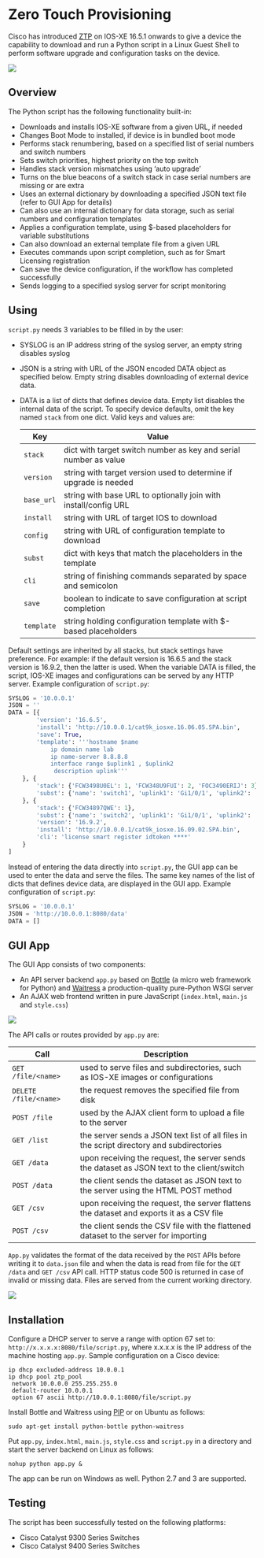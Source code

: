 # Zero Touch Provisioning

Cisco has introduced [ZTP](https://www.cisco.com/c/en/us/td/docs/ios-xml/ios/prog/configuration/169/b_169_programmability_cg/zero_touch_provisioning.html) on IOS-XE 16.5.1 onwards to give a device the capability to download and run a Python script in a Linux Guest Shell to perform software upgrade and configuration tasks on the device.

![](media/ztp.png)

## Overview

The Python script has the following functionality built-in:
- Downloads and installs IOS-XE software from a given URL, if needed
- Changes Boot Mode to installed, if device is in bundled boot mode
- Performs stack renumbering, based on a specified list of serial numbers and switch numbers
- Sets switch priorities, highest priority on the top switch
- Handles stack version mismatches using ‘auto upgrade’
- Turns on the blue beacons of a switch stack in case serial numbers are missing or are extra
- Uses an external dictionary by downloading a specified JSON text file (refer to GUI App for details)
- Can also use an internal dictionary for data storage, such as serial numbers and configuration templates
- Applies a configuration template, using $-based placeholders for variable substitutions
- Can also download an external template file from a given URL
- Executes commands upon script completion, such as for Smart Licensing registration
- Can save the device configuration, if the workflow has completed successfully
- Sends logging to a specified syslog server for script monitoring

## Using

`script.py` needs 3 variables to be filled in by the user:
- SYSLOG is an IP address string of the syslog server, an empty string disables syslog
- JSON is a string with URL of the JSON encoded DATA object as specified below. Empty string disables downloading of external device data.
- DATA is a list of dicts that defines device data. Empty list disables the internal data of the script. To specify device defaults, omit the key named `stack` from one dict. Valid keys and values are:

  Key | Value
  --- | ---
  `stack` | dict with target switch number as key and serial number as value
  `version` | string with target version used to determine if upgrade is needed
  `base_url` | string with base URL to optionally join with install/config URL
  `install` | string with URL of target IOS to download
  `config` | string with URL of configuration template to download
  `subst` | dict with keys that match the placeholders in the template
  `cli` | string of finishing commands separated by space and semicolon
  `save` | boolean to indicate to save configuration at script completion
  `template` | string holding configuration template with $-based placeholders

Default settings are inherited by all stacks, but stack settings have preference. For example: if the default version is 16.6.5 and the stack version is 16.9.2, then the latter is used. When the variable DATA is filled, the script, IOS-XE images and configurations can be served by any HTTP server. Example configuration of `script.py`:

```python
SYSLOG = '10.0.0.1'
JSON = ''
DATA = [{
        'version': '16.6.5',
        'install': 'http://10.0.0.1/cat9k_iosxe.16.06.05.SPA.bin',
        'save': True,
        'template': '''hostname $name
            ip domain name lab
            ip name-server 8.8.8.8
            interface range $uplink1 , $uplink2
             description uplink'''
    }, {
        'stack': {'FCW3498U0EL': 1, 'FCW348U9FUI': 2, 'FOC3490ERIJ': 3},
        'subst': {'name': 'switch1', 'uplink1': 'Gi1/0/1', 'uplink2': 'Gi2/0/1'}
    }, {
        'stack': {'FCW34897QWE': 1},
        'subst': {'name': 'switch2', 'uplink1': 'Gi1/0/1', 'uplink2': 'Gi1/0/2'},
        'version': '16.9.2',
        'install': 'http://10.0.0.1/cat9k_iosxe.16.09.02.SPA.bin',
        'cli': 'license smart register idtoken ****'
    }
]
```

Instead of entering the data directly into `script.py`, the GUI app can be used to enter the data and serve the files. The same key names of the list of dicts that defines device data, are displayed in the GUI app. Example configuration of `script.py`:

```python
SYSLOG = '10.0.0.1'
JSON = 'http://10.0.0.1:8080/data'
DATA = []
```

## GUI App

The GUI App consists of two components:
- An API server backend `app.py` based on [Bottle](http://bottlepy.org/) (a micro web framework for Python) and [Waitress](http://waitress.readthedocs.io/) a production-quality pure-Python WSGI server
- An AJAX web frontend written in pure JavaScript (`index.html`, `main.js` and `style.css`)

![](media/api.png)

The API calls or routes provided by `app.py` are:

Call | Description
--- | ---
`GET /file/<name>` | used to serve files and subdirectories, such as IOS-XE images or configurations
`DELETE /file/<name>` | the request removes the specified file from disk
`POST /file` | used by the AJAX client form to upload a file to the server 
`GET /list` | the server sends a JSON text list of all files in the script directory and subdirectories 
`GET /data` | upon receiving the request, the server sends the dataset as JSON text to the client/switch
`POST /data` | the client sends the dataset as JSON text to the server using the HTML POST method
`GET /csv` | upon receiving the request, the server flattens the dataset and exports it as a CSV file
`POST /csv` | the client sends the CSV file with the flattened dataset to the server for importing

`App.py` validates the format of the data received by the `POST` APIs before writing it to `data.json` file and when the data is read from file for the `GET /data` and `GET /csv` API call. HTTP status code 500 is returned in case of invalid or missing data. Files are served from the current working directory.

![](media/gui.png)

## Installation

Configure a DHCP server to serve a range with option 67 set to: `http://x.x.x.x:8080/file/script.py`, where x.x.x.x is the IP address of the machine hosting `app.py`. Sample configuration on a Cisco device:
```
ip dhcp excluded-address 10.0.0.1
ip dhcp pool ztp_pool
 network 10.0.0.0 255.255.255.0
 default-router 10.0.0.1
 option 67 ascii http://10.0.0.1:8080/file/script.py
```

Install Bottle and Waitress using [PIP](https://pypi.org/project/pip/) or on Ubuntu as follows:

`sudo apt-get install python-bottle python-waitress`

Put `app.py`, `index.html`, `main.js`, `style.css` and `script.py` in a directory and start the server backend on Linux as follows:

`nohup python app.py &`

The app can be run on Windows as well. Python 2.7 and 3 are supported.

## Testing

The script has been successfully tested on the following platforms:
- Cisco Catalyst 9300 Series Switches
- Cisco Catalyst 9400 Series Switches